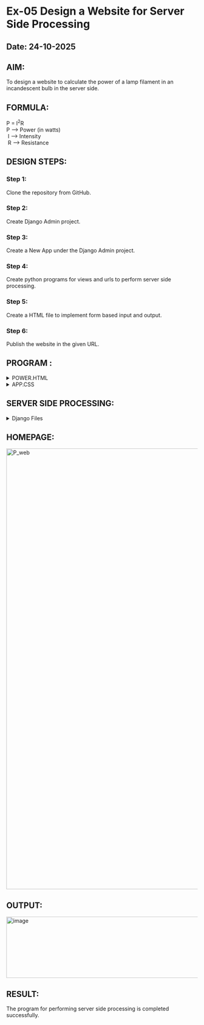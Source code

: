 # Ex-05 Design a Website for Server Side Processing
## Date: 24-10-2025

## AIM:
 To design a website to calculate the power of a lamp filament in an incandescent bulb in the server side. 


## FORMULA:
P = I<sup>2</sup>R
<br> P --> Power (in watts)
<br> I --> Intensity
<br> R --> Resistance

## DESIGN STEPS:

### Step 1:
Clone the repository from GitHub.

### Step 2:
Create Django Admin project.

### Step 3:
Create a New App under the Django Admin project.

### Step 4:
Create python programs for views and urls to perform server side processing.

### Step 5:
Create a HTML file to implement form based input and output.

### Step 6:
Publish the website in the given URL.

## PROGRAM :

<details>
<summary> POWER.HTML</summary>

 ```html
{% load static %}
<!DOCTYPE html>
<html lang="en">

<head>
    <meta charset="utf-8">
    <meta http-equiv="X-UA-Compatible" content="IE=edge">
    <title>Power of Lamp in Incandescent Bulb</title>
    <meta name="viewport" content="width=device-width, initial-scale=1.0">
    <link rel="stylesheet" href="{% static 'app.css' %}">

</head>

<body>
    <div class="box">
        <h1>Power of Lamp in Incandescent Bulb</h1>

        <form method="POST">
            {% csrf_token %}
            <div>
                <span class="label">Intensity:</span>
                <input type="text" name="Intensity" value="{{ I }}" placeholder="Enter current (A)"> (in A)
            </div>

            <div>
                <span class="label">Resistance:</span>
                <input type="text" name="Resistence" value="{{ R }}" placeholder="Enter resistance (Ω)"> (in Ω)
            </div>

            <div>
                <span class="label">Power:</span>
                <input type="text" name="Power" value="{{ Power }}" readonly> W
            </div>

            <div>
                <input type="submit" value="Calculate">
            </div>
        </form>
    </div>
</body>

</html>
```
</details>
<details>
<summary> APP.CSS</summary>

 ```css
body {
    font-family: 'Segoe UI', sans-serif;
    background: #f0f8ff;
    display: flex;
    justify-content: center;
    align-items: center;
    height: 100vh;
    margin: 0;
}

.box {
    width: 500px;
    min-height: 300px;
    font-size: 18px;
    background: rgb(99, 237, 118);
    border-radius: 15px;
    box-shadow: rgba(239, 5, 24, 0.35) 0px 5px 15px;
    padding: 25px;
    text-align: center;
}

h1 {
    color: #333;
    margin-bottom: 20px;
}

input[type="text"] {
    width: 60%;
    padding: 6px;
    margin: 8px 0;
    border-radius: 5px;
    border: 1px solid #999;
    font-size: 16px;
    text-align: center;
}

input[type="submit"] {
    margin-top: 10px;
    padding: 8px 20px;
    font-size: 16px;
    background-color: #2ecc71;
    border: none;
    border-radius: 8px;
    cursor: pointer;
    color: white;
    transition: 0.3s ease;
}

input[type="submit"]:hover {
    background-color: #27ae60;
}

.label {
    font-weight: bold;
}
```
</details>


## SERVER SIDE PROCESSING:

<details>
<summary> Django Files</summary><br>

<details>
<summary> views.py</summary>

```python
from django.shortcuts import render

def powerlamp(request):
    context = {}
    context['Power'] = ""
    context['I'] = ""
    context['R'] = ""
    if request.method == 'POST':
        print("POST method is used")
        I = request.POST.get('Intensity', '')
        R = request.POST.get('Resistence', '')
        print('Intensity=', I)
        print('Resistence=', R)
        Power = int(I) * int(I) * int(R)
        context['Power'] = Power
        context['I'] = I
        context['R'] = R
        print('Power=', Power)
    return render(request, 'power.html', context)
```
</details>

<details>
<summary>urls.py (app)</summary>

```python
from django.urls import path
from . import views

urlpatterns = [
    path('', views.powerlamp, name='powerlamp'),
]


```
</details>
<details>
<summary>urls.py (project)</summary>

```python
from django.contrib import admin
from django.urls import path, include

urlpatterns = [
    path('admin/', admin.site.urls),
    path('', include('pcalc.urls')),
]

```
</details>
</details>

## HOMEPAGE:

<img width="1919" height="1158" alt="P_web" src="https://github.com/user-attachments/assets/b3a3296d-ee50-47b2-a222-dc2e97ae7586" />

## OUTPUT:

<img width="1567" height="161" alt="image" src="https://github.com/user-attachments/assets/42f8a613-b4e8-466e-b095-3127a6dfc24e" />


## RESULT:
The program for performing server side processing is completed successfully.
